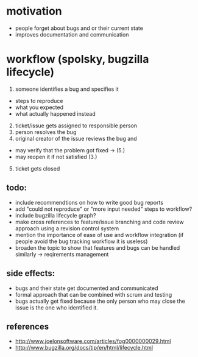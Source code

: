 # motivation

* people forget about bugs and or their current state
* improves documentation and communication

# workflow (spolsky, bugzilla lifecycle)

1. someone identifies a bug and specifies it
  * steps to reproduce
  * what you expected
  * what actually happened instead
2. ticket/issue gets assigned to responsible person
3. person resolves the bug
4. original creator of the issue reviews the bug and
  * may verify that the problem got fixed -> (5.)
  * may reopen it if not satisfied (3.)
5. ticket gets closed 

## todo:

  * include recommendtions on how to write good bug reports
  * add "could not reproduce" or "more input needed" steps to workflow?
  * include bugzilla lifecycle graph?
  * make cross references to feature/issue branching and code review approach using a revision control system
  * mention the importance of ease of use and workflow integration (if people avoid the bug tracking workflow it is useless)
  * broaden the topic to show that features and bugs can be handled similarly -> reqirements management

## side effects:

  * bugs and their state get documented and communicated
  * formal approach that can be combined with scrum and testing
  * bugs actually get fixed because the only person who may close the issue is the one who identified it.

## references

* http://www.joelonsoftware.com/articles/fog0000000029.html
* http://www.bugzilla.org/docs/tip/en/html/lifecycle.html
